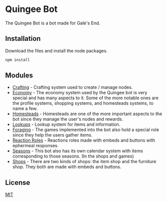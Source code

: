 # Quingee Bot

The Quingee Bot is a bot made for Gale's End.

## Installation

Download the files and install the node packages.

```bash
npm install
```

## Modules

- [Crafting](https://github.com/NomadApplications/QuingeeV13/tree/main/modules/crafting) - Crafting system used to create / manage nodes.
- [Economy](https://github.com/NomadApplications/QuingeeV13/tree/main/modules/economy) - The economy system used by the Quingee bot is very special and has many aspects to it. Some of the more notable ones are the profile systems, shopping systems, and homesteads systems, to name a few.
- [Homesteads](https://github.com/NomadApplications/QuingeeV13/tree/main/modules/homesteads) - Homesteads are one of the more important aspects to the bot since they manage the user's nodes and rewards.
- [Lookups](https://github.com/NomadApplications/QuingeeV13/tree/main/modules/lookups) - Lookup system for items and information.
- [Foraging](https://github.com/NomadApplications/QuingeeV13/tree/main/modules/mini-games) - The games implemented into the bot also hold a special role since they help the users gather items.
- [Reaction Roles](https://github.com/NomadApplications/QuingeeV13/tree/main/modules/reaction-roles) - Reactions roles made with embeds and buttons with ephermeal responses.
- [Seasons](https://github.com/NomadApplications/QuingeeV13/tree/main/modules/seasons) - This bot also has its own calendar system with items corresponding to those seasons. (In the shops and games)
- [Shops](https://github.com/NomadApplications/QuingeeV13/tree/main/modules/shop) - There are two kinds of shops: the item shop and the furniture shop. They both are made with embeds and buttons.

## License

[MIT](https://github.com/NomadApplications/QuingeeV13/blob/main/LICENSE.txt)
